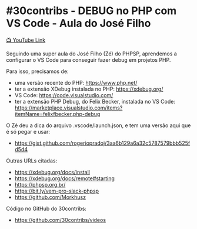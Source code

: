 # #30contribs - DEBUG no PHP com VS Code - Aula do José Filho

[📺 YouTube Link](https://youtu.be/wISUt3At7BE)

Seguindo uma super aula do José Filho (Zé) do PHPSP, aprendemos a configurar o VS Code para conseguir fazer debug em projetos PHP.

Para isso, precisamos de:

- uma versão recente do PHP: https://www.php.net/
- ter a extensão XDebug instalada no PHP: https://xdebug.org/
- VS Code: https://code.visualstudio.com/
- ter a extensão PHP Debug, do Felix Becker, instalada no VS Code: https://marketplace.visualstudio.com/items?itemName=felixfbecker.php-debug

O Zé deu a dica do arquivo .vscode/launch.json, e tem uma versão aqui que é só pegar e usar:

- https://gist.github.com/rogeriopradoj/3aa6b129a6a32c5787579bbb525fd5d4

Outras URLs citadas:

- https://xdebug.org/docs/install
- https://xdebug.org/docs/remote#starting
- https://phpsp.org.br/
- https://bit.ly/vem-pro-slack-phpsp
- https://github.com/Morkhusz

Código no GitHub do 30contribs:

- https://github.com/30contribs/videos